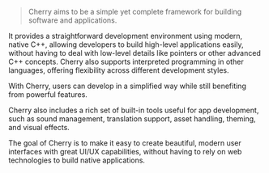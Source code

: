 > Cherry aims to be a simple yet complete framework for building software and applications.

It provides a straightforward development environment using modern, native C++, allowing developers to build high-level applications easily, without having to deal with low-level details like pointers or other advanced C++ concepts. Cherry also supports interpreted programming in other languages, offering flexibility across different development styles.

With Cherry, users can develop in a simplified way while still benefiting from powerful features.

Cherry also includes a rich set of built-in tools useful for app development, such as sound management, translation support, asset handling, theming, and visual effects.

The goal of Cherry is to make it easy to create beautiful, modern user interfaces with great UI/UX capabilities, without having to rely on web technologies to build native applications.